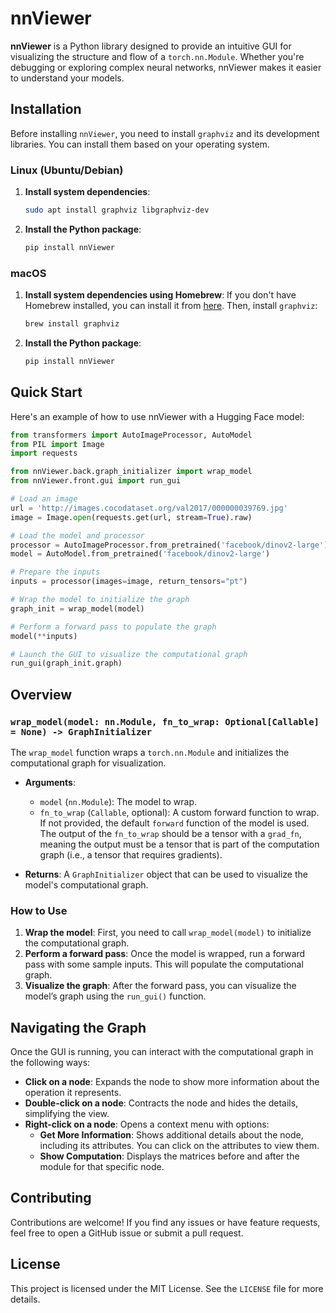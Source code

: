 
# nnViewer

**nnViewer** is a Python library designed to provide an intuitive GUI for visualizing the structure and flow of a `torch.nn.Module`. Whether you're debugging or exploring complex neural networks, nnViewer makes it easier to understand your models.

## Installation

Before installing `nnViewer`, you need to install `graphviz` and its development libraries. You can install them based on your operating system.

### Linux (Ubuntu/Debian)

1. **Install system dependencies**:
   ```bash
   sudo apt install graphviz libgraphviz-dev
   ```

2. **Install the Python package**:
   ```bash
   pip install nnViewer
   ```

### macOS

1. **Install system dependencies using Homebrew**:
   If you don't have Homebrew installed, you can install it from [here](https://brew.sh/). Then, install `graphviz`:
   ```bash
   brew install graphviz
   ```

2. **Install the Python package**:
   ```bash
   pip install nnViewer
   ```


## Quick Start

Here's an example of how to use nnViewer with a Hugging Face model:

```python
from transformers import AutoImageProcessor, AutoModel
from PIL import Image
import requests

from nnViewer.back.graph_initializer import wrap_model
from nnViewer.front.gui import run_gui

# Load an image
url = 'http://images.cocodataset.org/val2017/000000039769.jpg'
image = Image.open(requests.get(url, stream=True).raw)

# Load the model and processor
processor = AutoImageProcessor.from_pretrained('facebook/dinov2-large')
model = AutoModel.from_pretrained('facebook/dinov2-large')

# Prepare the inputs
inputs = processor(images=image, return_tensors="pt")

# Wrap the model to initialize the graph
graph_init = wrap_model(model)

# Perform a forward pass to populate the graph
model(**inputs)

# Launch the GUI to visualize the computational graph
run_gui(graph_init.graph)
```

## Overview

### `wrap_model(model: nn.Module, fn_to_wrap: Optional[Callable] = None) -> GraphInitializer`

The `wrap_model` function wraps a `torch.nn.Module` and initializes the computational graph for visualization.

- **Arguments**:
  - `model` (`nn.Module`): The model to wrap.
  - `fn_to_wrap` (`Callable`, optional): A custom forward function to wrap. If not provided, the default `forward` function of the model is used. The output of the `fn_to_wrap` should be a tensor with a `grad_fn`, meaning the output must be a tensor that is part of the computation graph (i.e., a tensor that requires gradients).
  
- **Returns**: A `GraphInitializer` object that can be used to visualize the model's computational graph.

### How to Use

1. **Wrap the model**: First, you need to call `wrap_model(model)` to initialize the computational graph.
2. **Perform a forward pass**: Once the model is wrapped, run a forward pass with some sample inputs. This will populate the computational graph.
3. **Visualize the graph**: After the forward pass, you can visualize the model’s graph using the `run_gui()` function.

## Navigating the Graph

Once the GUI is running, you can interact with the computational graph in the following ways:

- **Click on a node**: Expands the node to show more information about the operation it represents.
- **Double-click on a node**: Contracts the node and hides the details, simplifying the view.
- **Right-click on a node**: Opens a context menu with options:
  - **Get More Information**: Shows additional details about the node, including its attributes. You can click on the attributes to view them.
  - **Show Computation**: Displays the matrices before and after the module for that specific node.

## Contributing

Contributions are welcome! If you find any issues or have feature requests, feel free to open a GitHub issue or submit a pull request.

## License

This project is licensed under the MIT License. See the `LICENSE` file for more details.

